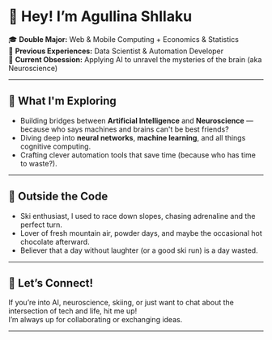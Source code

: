 # 👋 Hey! I’m Agullina Shllaku

🎓 **Double Major:** Web & Mobile Computing + Economics & Statistics  
💼 **Previous Experiences:** Data Scientist & Automation Developer  
🧠 **Current Obsession:** Applying AI to unravel the mysteries of the brain (aka Neuroscience)  

---

## 🚀 What I'm Exploring  
- Building bridges between **Artificial Intelligence** and **Neuroscience** — because who says machines and brains can't be best friends?  
- Diving deep into **neural networks**, **machine learning**, and all things cognitive computing.  
- Crafting clever automation tools that save time (because who has time to waste?).

---

## 🎿 Outside the Code  
- Ski enthusiast, I used to race down slopes, chasing adrenaline and the perfect turn.  
- Lover of fresh mountain air, powder days, and maybe the occasional hot chocolate afterward.  
- Believer that a day without laughter (or a good ski run) is a day wasted.

---

## 💬 Let’s Connect!  
If you’re into AI, neuroscience, skiing, or just want to chat about the intersection of tech and life, hit me up!  
I’m always up for collaborating or exchanging ideas.

---

